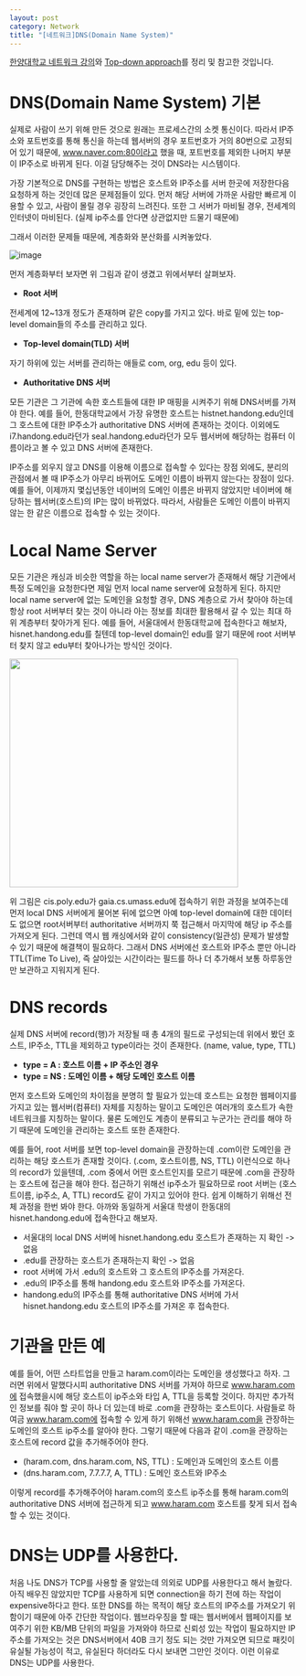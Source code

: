 ```yaml
---
layout: post
category: Network
title: "[네트워크]DNS(Domain Name System)"
---
```


[한양대학교 네트워크 강의](http://www.kocw.net/home/search/kemView.do?kemId=1169634)와 [Top-down approach](http://www.bau.edu.jo/UserPortal/UserProfile/PostsAttach/10617_1870_1.pdf)를 정리 및 참고한 것입니다.

# DNS(Domain Name System) 기본

실제로 사람이 쓰기 위해 만든 것으로 원래는 프로세스간의 소켓 통신이다. 따라서 IP주소와 포트번호를 통해 통신을 하는데 웹서버의 경우 포트번호가 거의 80번으로 고정되어 있기 때문에, www.naver.com:80이라고 했을 때, 포트번호를 제외한 나머지 부분이 IP주소로 바뀌게 된다. 이걸 담당해주는 것이 DNS라는 시스템이다.

가장 기본적으로 DNS를 구현하는 방법은 호스트와 IP주소를 서버 한곳에 저장한다음 요청하게 하는 것인데 많은 문제점들이 있다. 먼저 해당 서버에 가까운 사람만 빠르게 이용할 수 있고, 사람이 몰릴 경우 굉장히 느려진다. 또한 그 서버가 마비될 경우, 전세계의 인터넷이 마비된다. (실제 ip주소를 안다면 상관없지만 드물기 때문에)

그래서 이러한 문제들 때문에, 계층화와 분산화를 시켜놓았다. 

![image](https://user-images.githubusercontent.com/35518072/42742046-a6c6e218-88f2-11e8-822a-a90b8d9a8986.png)

먼저 계층화부터 보자면 위 그림과 같이 생겼고 위에서부터 살펴보자.

* **Root 서버**

전세계에 12~13개 정도가 존재하며 같은 copy를 가지고 있다. 바로 밑에 있는 top-level domain들의 주소를 관리하고 있다. 

* **Top-level domain(TLD) 서버**

자기 하위에 있는 서버를 관리하는 애들로 com, org, edu 등이 있다.

* **Authoritative DNS 서버**

모든 기관은 그 기관에 속한 호스트들에 대한 IP 매핑을 시켜주기 위해 DNS서버를 가져야 한다. 예를 들어, 한동대학교에서 가장 유명한 호스트는 histnet.handong.edu인데 그 호스트에 대한 IP주소가 authoritative DNS 서버에 존재하는 것이다. 이외에도 i7.handong.edu라던가 seal.handong.edu라던가 모두 웹서버에 해당하는 컴퓨터 이름이라고 볼 수 있고 DNS 서버에 존재한다.

IP주소를 외우지 않고 DNS를 이용해 이름으로 접속할 수 있다는 장점 외에도, 분리의 관점에서 볼 때 IP주소가 아무리 바뀌어도 도메인 이름이 바뀌지 않는다는 장점이 있다. 예를 들어, 이제까지 몇십년동안 네이버의 도메인 이름은 바뀌지 않았지만 네이버에 해당하는 웹서버(호스트)의 IP는 많이 바뀌었다. 따라서, 사람들은 도메인 이름이 바뀌지 않는 한 같은 이름으로 접속할 수 있는 것이다.



# Local Name Server

모든 기관은 캐싱과 비슷한 역할을 하는 local name server가 존재해서 해당 기관에서 특정 도메인을 요청한다면 제일 먼저 local name server에 요청하게 된다. 하지만 local name server에 없는 도메인을 요청할 경우, DNS 계층으로 가서 찾아야 하는데 항상 root 서버부터 찾는 것이 아니라 아는 정보를 최대한 활용해서 갈 수 있는 최대 하위 계층부터 찾아가게 된다. 예를 들어, 서울대에서 한동대학교에 접속한다고 해보자, hisnet.handong.edu를 칠텐데 top-level domain인 edu를 알기 때문에 root 서버부터 찾지 않고 edu부터 찾아나가는 방식인 것이다.

<img src="https://user-images.githubusercontent.com/35518072/42742543-5e411686-88f6-11e8-8d7e-b53e112048da.png" width="400px">

위 그림은 cis.poly.edu가 gaia.cs.umass.edu에 접속하기 위한 과정을 보여주는데 먼저 local DNS 서버에게 물어본 뒤에 없으면 아예 top-level domain에 대한 데이터도 없으면 root서버부터 authoritative 서버까지 쭉 접근해서 마지막에 해당 ip 주소를 가져오게 된다. 그런데 역시 웹 캐싱에서와 같이 consistency(일관성) 문제가 발생할 수 있기 때문에 해결책이 필요하다. 그래서 DNS 서버에선 호스트와 IP주소 뿐만 아니라 TTL(Time To Live), 즉 살아있는 시간이라는 필드를 하나 더 추가해서 보통 하루동안만 보관하고 지워지게 된다.



# DNS records

실제 DNS 서버에 record(행)가 저장될 때 총 4개의 필드로 구성되는데 위에서 봤던 호스트, IP주소, TTL을 제외하고 type이라는 것이 존재한다. (name, value, type, TTL)

* **type =  A : 호스트 이름 + IP 주소인 경우**
* **type = NS : 도메인 이름 + 해당 도메인 호스트 이름**

먼저 호스트와 도메인의 차이점을 분명히 할 필요가 있는데 호스트는 요청한 웹페이지를 가지고 있는 웹서버(컴퓨터) 자체를 지칭하는 말이고 도메인은 여러개의 호스트가 속한 네트워크를 지칭하는 말이다. 물론 도메인도 계층이 분류되고 누군가는 관리를 해야 하기 때문에 도메인을 관리하는 호스트 또한 존재한다.

예를 들어, root 서버를 보면 top-level domain을 관장하는데 .com이란 도메인을 관리하는 해당 호스트가 존재할 것이다. (.com, 호스트이름, NS, TTL) 이런식으로 하나의 record가 있을텐데, .com 중에서 어떤 호스트인지를 모르기 때문에 .com을 관장하는 호스트에 접근을 해야 한다. 접근하기 위해선 ip주소가 필요하므로 root 서버는 (호스트이름, ip주소, A, TTL) record도 같이 가지고 있어야 한다. 쉽게 이해하기 위해선 전체 과정을 한번 봐야 한다. 아까와 동일하게 서울대 학생이 한동대의 hisnet.handong.edu에 접속한다고 해보자.

* 서울대의 local DNS 서버에 hisnet.handong.edu 호스트가 존재하는 지 확인 -> 없음
* .edu를 관장하는 호스트가 존재하는지 확인 -> 없음
* root 서버에 가서 .edu의 호스트와 그 호스트의 IP주소를 가져온다.
* .edu의 IP주소를 통해 handong.edu 호스트와 IP주소를 가져온다.
* handong.edu의 IP주소를 통해 authoritative DNS 서버에 가서 hisnet.handong.edu 호스트의 IP주소를 가져온 후 접속한다.



# 기관을 만든 예

예를 들어, 어떤 스타트업을 만들고 haram.com이라는 도메인을 생성했다고 하자. 그러면 위에서 말했다시피 authoritative DNS 서버를 가져야 하므로 www.haram.com에 접속했을시에 해당 호스트이 ip주소와 타입 A, TTL을 등록할 것이다. 하지만 추가적인 정보를 줘야 할 곳이 하나 더 있는데 바로 .com을 관장하는 호스트이다. 사람들로 하여금 www.haram.com에 접속할 수 있게 하기 위해선 www.haram.com을 관장하는 도메인의 호스트 ip주소를 알아야 한다. 그렇기 때문에 다음과 같이 .com을 관장하는 호스트에 record 값을 추가해주어야 한다.

* (haram.com, dns.haram.com, NS, TTL) : 도메인과 도메인의 호스트 이름
* (dns.haram.com, 7.7.7.7, A, TTL) : 도메인 호스트와 IP주소

이렇게 record를 추가해주어야 haram.com의 호스트 ip주소를 통해 haram.com의 authoritative DNS 서버에 접근하게 되고 www.haram.com 호스트를 찾게 되서 접속할 수 있는 것이다.



# DNS는 UDP를 사용한다.

처음 나도 DNS가 TCP를 사용할 줄 알았는데 의외로 UDP를 사용한다고 해서 놀랐다. 아직 배우진 않았지만 TCP를 사용하게 되면 connection을 하기 전에 하는 작업이 expensive하다고 한다. 또한 DNS를 하는 목적이 해당 호스트의 IP주소를 가져오기 위함이기 때문에 아주 간단한 작업이다. 웹브라우징을 할 때는 웹서버에서 웹페이지를 보여주기 위한 KB/MB 단위의 파일을 가져와야 하므로 신뢰성 있는 작업이 필요하지만 IP주소를 가져오는 것은 DNS서버에서 40B 크기 정도 되는 것만 가져오면 되므로 패킷이 유실될 가능성이 적고, 유실된다 하더라도 다시 보내면 그만인 것이다. 이런 이유로 DNS는 UDP를 사용한다.